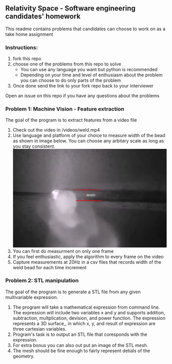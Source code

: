 ## Relativity Space - Software engineering candidates' homework
This readme contains problems that candidates can choose to work on as a take home assignment

### Instructions:
1. fork this repo
2. choose one of the problems from this repo to solve
    * You can use any language you want but python is recommended
    * Depending on your time and level of enthusiasm about the problem you can choose to do only parts of the problem
3. Once done send the link to your fork repo back to your interviewer

Open an issue on this repo if you have any questions about the problems

### Problem 1: Machine Vision - Feature extraction
The goal of the program is to extract features from a video file
1. Check out the video in /videos/weld.mp4
2. Use language and platform of your choice to measure width of the bead as shown in image below. You can choose any arbitary scale as long as you stay consistent.
  ![weld width](/images/weld_width.png)
3. You can first do measurment on only one frame
4. If you feel enthusiastic, apply the algorithm to every frame on the video
5. Capture measurements at 20Hz in a csv files that records width of the weld bead for each time increment

### Problem 2: STL manipulation
The goal of the program is to generate a STL file from any given multivariable expression.
1. The program will take a mathematical expression from command line. The expression will include two variables x and y and supports addition, subtraction, multplication, devision, and power function. The expression represents a 3D surface,, in which x, y, and result of expression are three cartesian variables.
2. Program's task is to output an STL file that coresponds with the expression.
3. For extra bonus you can also out put an image of the STL mesh.
4. The mesh should be fine enough to fairly represent detials of the geometry.
